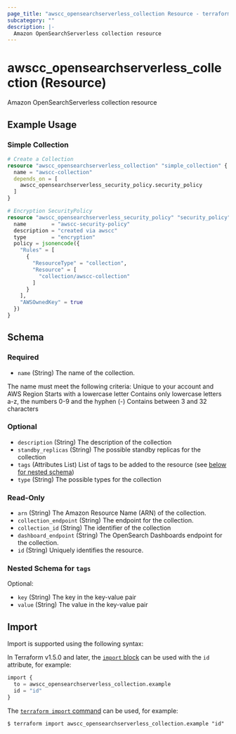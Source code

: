 ```yaml
---
page_title: "awscc_opensearchserverless_collection Resource - terraform-provider-awscc"
subcategory: ""
description: |-
  Amazon OpenSearchServerless collection resource
---
```


# awscc_opensearchserverless_collection (Resource)

Amazon OpenSearchServerless collection resource

## Example Usage

### Simple Collection
```terraform
# Create a Collection
resource "awscc_opensearchserverless_collection" "simple_collection" {
  name = "awscc-collection"
  depends_on = [
    awscc_opensearchserverless_security_policy.security_policy
  ]
}

# Encryption SecurityPolicy
resource "awscc_opensearchserverless_security_policy" "security_policy" {
  name        = "awscc-security-policy"
  description = "created via awscc"
  type        = "encryption"
  policy = jsonencode({
    "Rules" = [
      {
        "ResourceType" = "collection",
        "Resource" = [
          "collection/awscc-collection"
        ]
      }
    ],
    "AWSOwnedKey" = true
  })
}
```

<!-- schema generated by tfplugindocs -->
## Schema

### Required

- `name` (String) The name of the collection.

The name must meet the following criteria:
Unique to your account and AWS Region
Starts with a lowercase letter
Contains only lowercase letters a-z, the numbers 0-9 and the hyphen (-)
Contains between 3 and 32 characters

### Optional

- `description` (String) The description of the collection
- `standby_replicas` (String) The possible standby replicas for the collection
- `tags` (Attributes List) List of tags to be added to the resource (see [below for nested schema](#nestedatt--tags))
- `type` (String) The possible types for the collection

### Read-Only

- `arn` (String) The Amazon Resource Name (ARN) of the collection.
- `collection_endpoint` (String) The endpoint for the collection.
- `collection_id` (String) The identifier of the collection
- `dashboard_endpoint` (String) The OpenSearch Dashboards endpoint for the collection.
- `id` (String) Uniquely identifies the resource.

<a id="nestedatt--tags"></a>
### Nested Schema for `tags`

Optional:

- `key` (String) The key in the key-value pair
- `value` (String) The value in the key-value pair

## Import

Import is supported using the following syntax:

In Terraform v1.5.0 and later, the [`import` block](https://developer.hashicorp.com/terraform/language/import) can be used with the `id` attribute, for example:

```terraform
import {
  to = awscc_opensearchserverless_collection.example
  id = "id"
}
```

The [`terraform import` command](https://developer.hashicorp.com/terraform/cli/commands/import) can be used, for example:

```shell
$ terraform import awscc_opensearchserverless_collection.example "id"
```